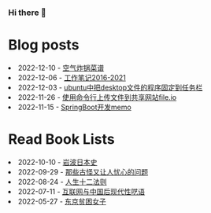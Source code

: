 ### Hi there 👋

<!--
**deletefromuser/deletefromuser** is a ✨ _special_ ✨ repository because its `README.md` (this file) appears on your GitHub profile.

Here are some ideas to get you started:

- 🔭 I’m currently working on ...
- 🌱 I’m currently learning ...
- 👯 I’m looking to collaborate on ...
- 🤔 I’m looking for help with ...
- 💬 Ask me about ...
- 📫 How to reach me: ...
- 😄 Pronouns: ...
- ⚡ Fun fact: ...
-->

# Blog posts
<!-- BLOG-POST-LIST:START -->
<li>2022-12-10 - <a href="https://deletefromuser.github.io/life/2022121001/" rel="nofollow">空气炸锅菜谱</a></li><li>2022-12-06 - <a href="https://deletefromuser.github.io/tip/2022120601/" rel="nofollow">工作笔记2016-2021</a></li><li>2022-12-03 - <a href="https://deletefromuser.github.io/bash/2022120301/" rel="nofollow">ubuntu中把desktop文件的程序固定到任务栏</a></li><li>2022-11-26 - <a href="https://deletefromuser.github.io/tip/2022112601/" rel="nofollow">使用命令行上传文件到共享网站file.io</a></li><li>2022-11-15 - <a href="https://deletefromuser.github.io/web/2022111501/" rel="nofollow">SpringBoot开发memo</a></li>
<!-- BLOG-POST-LIST:END -->

# Read Book Lists
<!-- READ-BOOK-LIST:START -->
<li>2022-10-10 - <a href="https://deletefromuser.github.io/read/2022101001/" rel="nofollow">岩波日本史</a></li><li>2022-09-29 - <a href="https://deletefromuser.github.io/read/2022092901/" rel="nofollow">那些古怪又让人忧心的问题</a></li><li>2022-08-24 - <a href="https://deletefromuser.github.io/read/2022082401/" rel="nofollow">人生十二法则</a></li><li>2022-07-11 - <a href="https://deletefromuser.github.io/read/2022071101/" rel="nofollow">互联网与中国后现代性呓语</a></li><li>2022-05-27 - <a href="https://deletefromuser.github.io/read/2022052701/" rel="nofollow">东京贫困女子</a></li>
<!-- READ-BOOK-LIST:END -->
